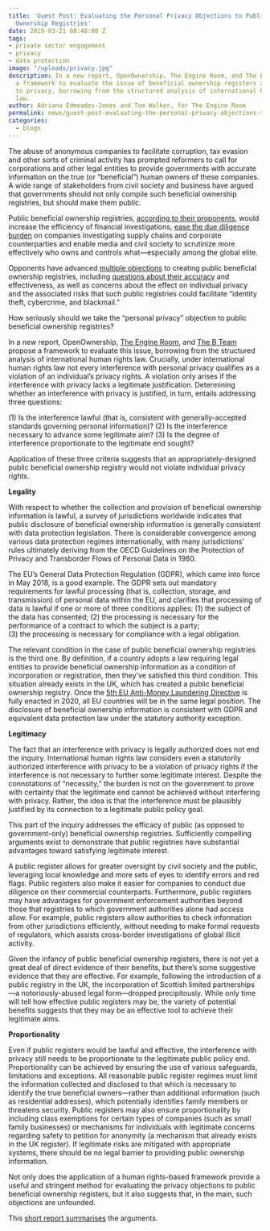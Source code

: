 ```yaml
---
title: 'Guest Post: Evaluating the Personal Privacy Objections to Public Beneficial
  Ownership Registries'
date: 2019-03-21 08:48:00 Z
tags:
- private sector engagement
- privacy
- data protection
image: "/uploads/privacy.jpg"
description: In a new report, OpenOwnership, The Engine Room, and The B Team propose
  a framework to evaluate the issue of beneficial ownership registers and the right
  to privacy, borrowing from the structured analysis of international human rights
  law.
author: Adriana Edmeades-Jones and Tom Walker, for The Engine Room
permalink: news/guest-post-evaluating-the-personal-privacy-objections-to-public-beneficial-ownership-registries/
categories:
  - blogs
---
```


The abuse of anonymous companies to facilitate corruption, tax evasion and other sorts of criminal activity has prompted reformers to call for corporations and other legal entities to provide governments with accurate information on the true (or “beneficial”) human owners of these companies. A wide range of stakeholders from civil society and business have argued that governments should not only compile such beneficial ownership registries, but should make them public.

Public beneficial ownership registries, [according to their proponents](https://globalanticorruptionblog.com/2018/05/15/public-beneficial-ownership-registries-a-response-to-recent-criticisms/), would increase the efficiency of financial investigations, [ease the due diligence burden](https://globalanticorruptionblog.com/2018/11/01/guest-post-to-be-effective-public-company-ownership-registries-must-be-linked/#more-12196) on companies investigating supply chains and corporate counterparties and enable media and civil society to scrutinize more effectively who owns and controls what—especially among the global elite.

Opponents have advanced [multiple objections](https://globalanticorruptionblog.com/2018/05/22/guest-post-the-uk-order-on-ubo-registries-in-overseas-territories-a-reply/) to creating public beneficial ownership registries, including [questions about their accuracy](http://www.fcpablog.com/blog/2018/5/7/martin-kenney-open-company-ubo-registers-are-not-the-panacea.html) and effectiveness, as well as concerns about the effect on individual privacy and the associated risks that such public registries could facilitate “identity theft, cybercrime, and blackmail.”

How seriously should we take the “personal privacy” objection to public beneficial ownership registries?

In a new report, OpenOwnership, [The Engine Room](https://www.theengineroom.org/), and [The B Team](http://www.bteam.org/) propose a framework to evaluate this issue, borrowing from the structured analysis of international human rights law. Crucially, under international human rights law not every interference with personal privacy qualifies as a violation of an individual’s privacy rights. A violation only arises if the interference with privacy lacks a legitimate justification. Determining whether an interference with privacy is justified, in turn, entails addressing three questions:

\(1) Is the interference lawful (that is, consistent with generally-accepted standards governing personal information)?
\(2) Is the interference necessary to advance some legitimate aim?
\(3) Is the degree of interference proportionate to the legitimate end sought?

Application of these three criteria suggests that an appropriately-designed public beneficial ownership registry would not violate individual privacy rights.

**Legality**

With respect to whether the collection and provision of beneficial ownership information is lawful, a survey of jurisdictions worldwide indicates that public disclosure of beneficial ownership information is generally consistent with data protection legislation. There is considerable convergence among various data protection regimes internationally, with many jurisdictions’ rules ultimately deriving from the OECD Guidelines on the Protection of Privacy and Transborder Flows of Personal Data in 1980.

The EU’s General Data Protection Regulation (GDPR), which came into force in May 2018, is a good example. The GDPR sets out mandatory requirements for lawful processing (that is, collection, storage, and transmission) of personal data within the EU, and clarifies that processing of data is lawful if one or more of three conditions applies:
\(1) the subject of the data has consented;
\(2) the processing is necessary for the performance of a contract to which the subject is a party;\
\(3) the processing is necessary for compliance with a legal obligation.

The relevant condition in the case of public beneficial ownership registries is the third one. By definition, if a country adopts a law requiring legal entities to provide beneficial ownership information as a condition of incorporation or registration, then they’ve satisfied this third condition. This situation already exists in the UK, which has created a public beneficial ownership registry. Once the [5th EU Anti-Money Laundering Directive](http://www.bteam.org/announcements/a-major-step-forward-for-transparent-markets/) is fully enacted in 2020, all EU countries will be in the same legal position. The disclosure of beneficial ownership information is consistent with GDPR and equivalent data protection law under the statutory authority exception.

**Legitimacy**

The fact that an interference with privacy is legally authorized does not end the inquiry. International human rights law considers even a statutorily authorized interference with privacy to be a violation of privacy rights if the interference is not necessary to further some legitimate interest. Despite the connotations of “necessity,” the burden is not on the government to prove with certainty that the legitimate end cannot be achieved without interfering with privacy. Rather, the idea is that the interference must be plausibly justified by its connection to a legitimate public policy goal.

This part of the inquiry addresses the efficacy of public (as opposed to government-only) beneficial ownership registries. Sufficiently compelling arguments exist to demonstrate that public registries have substantial advantages toward satisfying legitimate interest.

A public register allows for greater oversight by civil society and the public, leveraging local knowledge and more sets of eyes to identify errors and red flags. Public registers also make it easier for companies to conduct due diligence on their commercial counterparts. Furthermore, public registers may have advantages for government enforcement authorities beyond those that registries to which government authorities alone had access allow. For example, public registers allow authorities to check information from other jurisdictions efficiently, without needing to make formal requests of regulators, which assists cross-border investigations of global illicit activity.

Given the infancy of public beneficial ownership registers, there is not yet a great deal of direct evidence of their benefits, but there’s some suggestive evidence that they are effective. For example, following the introduction of a public registry in the UK, the incorporation of Scottish limited partnerships—a notoriously-abused legal form—dropped precipitously. While only time will tell how effective public registers may be, the variety of potential benefits suggests that they may be an effective tool to achieve their legitimate aims.

**Proportionality**

Even if public registers would be lawful and effective, the interference with privacy still needs to be proportionate to the legitimate public policy end. Proportionality can be achieved by ensuring the use of various safeguards, limitations and exceptions. All reasonable public register regimes must limit the information collected and disclosed to that which is necessary to identify the true beneficial owners—rather than additional information (such as residential addresses), which potentially identifies family members or threatens security. Public registers may also ensure proportionality by including class exemptions for certain types of companies (such as small family businesses) or mechanisms for individuals with legitimate concerns regarding safety to petition for anonymity (a mechanism that already exists in the UK register). If legitimate risks are mitigated with appropriate systems, there should be no legal barrier to providing public ownership information.

Not only does the application of a human rights-based framework provide a useful and stringent method for evaluating the privacy objections to public beneficial ownership registers, but it also suggests that, in the main, such objections are unfounded.

This [short report summarises](https://www.openownership.org/uploads/privacy-report-summary.pdf) the arguments.
